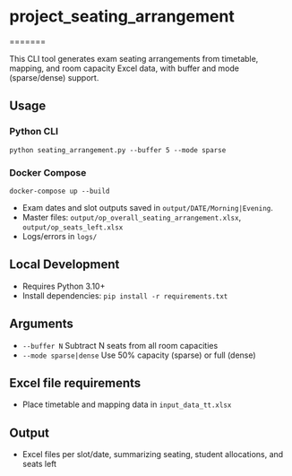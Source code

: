 # project_seating_arrangement

=======

This CLI tool generates exam seating arrangements from timetable, mapping, and room capacity Excel data, with buffer and mode (sparse/dense) support.

## Usage

### Python CLI
```
python seating_arrangement.py --buffer 5 --mode sparse
```

### Docker Compose
```
docker-compose up --build
```

- Exam dates and slot outputs saved in `output/DATE/Morning|Evening`.
- Master files: `output/op_overall_seating_arrangement.xlsx`, `output/op_seats_left.xlsx`
- Logs/errors in `logs/`

## Local Development
- Requires Python 3.10+
- Install dependencies: `pip install -r requirements.txt`

## Arguments
- `--buffer N`  Subtract N seats from all room capacities
- `--mode sparse|dense`  Use 50% capacity (sparse) or full (dense)

## Excel file requirements
- Place timetable and mapping data in `input_data_tt.xlsx`

## Output
- Excel files per slot/date, summarizing seating, student allocations, and seats left

